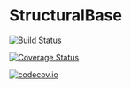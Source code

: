 # StructuralBase

[![Build Status](https://travis-ci.org/pkofod/StructuralBase.jl.svg?branch=master)](https://travis-ci.org/pkofod/StructuralBase.jl)

[![Coverage Status](https://coveralls.io/repos/pkofod/StructuralBase.jl/badge.svg?branch=master&service=github)](https://coveralls.io/github/pkofod/StructuralBase.jl?branch=master)

[![codecov.io](http://codecov.io/github/pkofod/StructuralBase.jl/coverage.svg?branch=master)](http://codecov.io/github/pkofod/StructuralBase.jl?branch=master)
